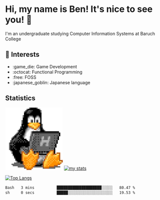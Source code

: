 # Hi, my name is Ben! It's nice to see you! :penguin:
I'm an undergraduate studying Computer Information Systems at Baruch College

## :notebook: Interests 
<ul>
	<li> :game_die: Game Development </li>
	<li> :octocat: Functional Programming </li>
	<li> :free: FOSS </li>
	<li> :japanese_goblin: Japanese language </li>
</ul>

## Statistics

![Tux Pengiun!](tux-linux-penguin.gif)
[![my stats](https://github-readme-stats.vercel.app/api?username=benlodz&showing_icons=true&theme=tokyonight)](https://github.com/anuraghazra/github-readme-stats)

[![Top Langs](https://github-readme-stats.vercel.app/api/top-langs/?username=benlodz&layout=compact)](https://github.com/anuraghazra/github-readme-stats)

<!--START_SECTION:waka-->

```text
Bash   3 mins          ████████████████████░░░░░   80.47 %
sh     0 secs          █████░░░░░░░░░░░░░░░░░░░░   19.53 %
```

<!--END_SECTION:waka-->
<!--
**benlodz/benlodz** is a ✨ _special_ ✨ repository because its `README.md` (this file) appears on your GitHub profile.

Here are some ideas to get you started:

- 🔭 I’m currently working on ...
- 🌱 I’m currently learning ...
- 👯 I’m looking to collaborate on ...
- 🤔 I’m looking for help with ...
- 💬 Ask me about ...
- 📫 How to reach me: ...
- 😄 Pronouns: ...
- ⚡ Fun fact: ...
-->
